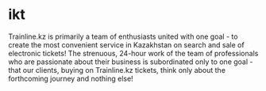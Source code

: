 # ikt
Trainline.kz is primarily a team of enthusiasts united with one goal - to create the most convenient service
                            in Kazakhstan on search and sale of electronic tickets! The strenuous,
                            24-hour work of the team of professionals who are passionate about their business is subordinated
                            only to one goal - that our clients, buying on Trainline.kz tickets, think only about the forthcoming journey and nothing else!
